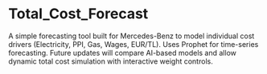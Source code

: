 # Total_Cost_Forecast
A simple forecasting tool built for Mercedes-Benz to model individual cost drivers (Electricity, PPI, Gas, Wages, EUR/TL). Uses Prophet for time-series forecasting. Future updates will compare AI-based models and allow dynamic total cost simulation with interactive weight controls.
